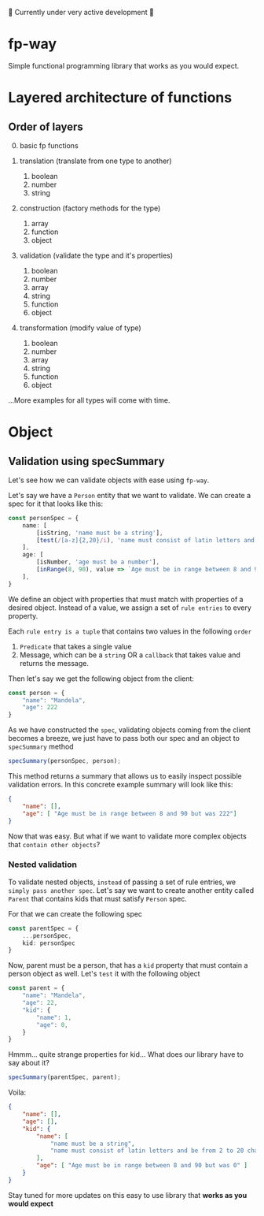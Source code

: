 🔨 Currently under very active development 🔨

# fp-way
Simple functional programming library that works as you would expect.

# Layered architecture of functions
## Order of layers
0. basic fp functions

1. translation (translate from one type to another)
    1. boolean
    2. number
    3. string
    
2. construction (factory methods for the type)
    1. array
    2. function
    3. object

3. validation (validate the type and it's properties)
    1. boolean
    2. number
    3. array
    4. string
    5. function
    6. object

4. transformation (modify value of type)
    1. boolean
    2. number
    3. array
    4. string
    5. function
    6. object
    

...More examples for all types will come with time.
# Object
## Validation using specSummary
Let's see how we can validate objects with ease using `fp-way`.

Let's say we have a `Person` entity that we want to validate.
We can create a spec for it that looks like this:
```ts
const personSpec = {
    name: [ 
        [isString, 'name must be a string'],
        [test(/[a-z]{2,20}/i), 'name must consist of latin letters and be from 2 to 20 characters long']
    ],
    age: [
        [isNumber, 'age must be a number'],
        [inRange(8, 90), value => `Age must be in range between 8 and 90 but was ${value}`]
    ],
}
```
We define an object with properties that must match with properties of
a desired object. 
Instead of a value, we assign a set of `rule entries` to every property.

Each `rule entry is a tuple` that contains two values in the following `order`
1. `Predicate` that takes a single value
2. Message, which can be a `string` OR a `callback` that takes value and returns 
    the message.
   
Then let's say we get the following object from the client:
```ts
const person = {
    "name": "Mandela",
    "age": 222
}
```
As we have constructed the `spec`, validating objects coming from the client
becomes a breeze, we just have to pass both our spec and an object to
`specSummary` method
```ts
specSummary(personSpec, person);
```

This method returns a summary that allows us to easily inspect 
possible validation errors. In this concrete example summary will look
like this:
```json
{
    "name": [],
    "age": [ "Age must be in range between 8 and 90 but was 222"]
}
```

Now that was easy.
But what if we want to validate more complex objects that `contain other objects`?

### Nested validation
To validate nested objects, `instead` of passing a set of rule entries,
we `simply pass another spec`. Let's say we want to create another 
entity called `Parent` that contains kids that must satisfy `Person` spec.

For that we can create the following spec
```ts
const parentSpec = {
    ...personSpec, 
    kid: personSpec 
}
```

Now, parent must be a person, that has a `kid` property that must contain
a person object as well. Let's `test` it with the following object
```ts
const parent = {
    "name": "Mandela",
    "age": 22,
    "kid": {
        "name": 1,
        "age": 0,
    }   
}
```
Hmmm... quite strange properties for kid... 
What does our library have to say about it?
```ts
specSummary(parentSpec, parent);
```
Voila:
```json
{
    "name": [],
    "age": [],
    "kid": {
        "name": [
            "name must be a string",
            "name must consist of latin letters and be from 2 to 20 characters long"
        ],
        "age": [ "Age must be in range between 8 and 90 but was 0" ]
    }
}
```
Stay tuned for more updates on this easy to use library that **works as you would expect**

